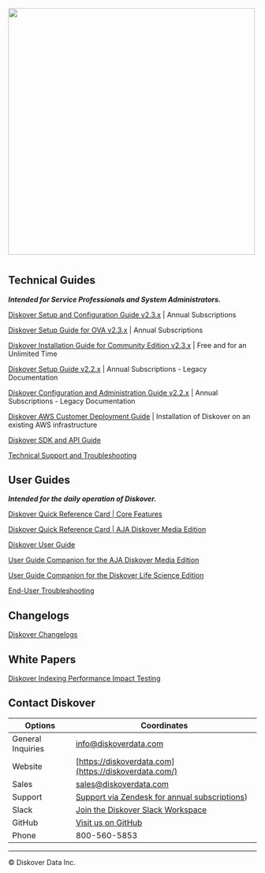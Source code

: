 <img src="images/diskover_logo_for_light_background.png" width="500">

# 


## Technical Guides

**_Intended for Service Professionals and System Administrators._**

[Diskover Setup and Configuration Guide v2.3.x](https://docs.diskoverdata.com/diskover_setup_and_config_guide/) | Annual Subscriptions

[Diskover Setup Guide for OVA v2.3.x](https://docs.diskoverdata.com/diskover_ova_setup_guide/) | Annual Subscriptions

[Diskover Installation Guide for Community Edition v2.3.x](https://github.com/diskoverdata/diskover-community/blob/master/INSTALL.md) | Free and for an Unlimited Time

[Diskover Setup Guide v2.2.x](https://docs.diskoverdata.com/diskover_legacy_setup_guide/) | Annual Subscriptions - Legacy Documentation

[Diskover Configuration and Administration Guide v2.2.x](https://docs.diskoverdata.com/diskover_legacy_config_and_admin_guide/) | Annual Subscriptions - Legacy Documentation

[Diskover AWS Customer Deployment Guide](https://docs.diskoverdata.com/diskover_aws_deployment_guide/) | Installation of Diskover on an existing AWS infrastructure

[Diskover SDK and API Guide](https://docs.diskoverdata.com/diskover_dev_guide/)

[Technical Support and Troubleshooting](https://docs.diskoverdata.com/tech_support_and_troubleshooting/)


## User Guides

**_Intended for the daily operation of Diskover._**

[Diskover Quick Reference Card | Core Features](images/quick_reference_card_diskover_core_features.pdf)

[Diskover Quick Reference Card | AJA Diskover Media Edition](images/quick_reference_card_diskover_media_edition.pdf)

[Diskover User Guide](https://docs.diskoverdata.com/diskover_user_guide/)

[User Guide Companion for the AJA Diskover Media Edition](https://docs.diskoverdata.com/diskover_user_guide_companion_aja_media_edition/)

[User Guide Companion for the Diskover Life Science Edition](https://docs.diskoverdata.com/diskover_user_guide_companion_life_science_edition/)

[End-User Troubleshooting](https://docs.diskoverdata.com/diskover_troubleshooting_end_user/)


## Changelogs

[Diskover Changelogs](https://docs.diskoverdata.com/diskover_changelogs/)


## White Papers

[Diskover Indexing Performance Impact Testing](https://docs.diskoverdata.com/diskover_white_paper_indexing_performance_impact_testing/)


## Contact Diskover


| Options | Coordinates |
| --- | --- |
| General Inquiries| [info@diskoverdata.com](mailto:info@diskoverdata.com) |
| Website | [https://diskoverdata.com](https://diskoverdata.com/) |
| Sales | [sales@diskoverdata.com](mailto:sales@diskoverdata.com) |
| Support | [Support via Zendesk for annual subscriptions](https://support.diskoverdata.com/)) |
| Slack | [Join the Diskover Slack Workspace](https://join.slack.com/t/diskoverworkspace/shared_invite/zt-2up4tjux2-eZYt1OFgCeA3kSFQfsU93A) |
| GitHub | [Visit us on GitHub](https://github.com/diskoverdata/) |
| Phone | 800-560-5853 |

___
© Diskover Data Inc.
